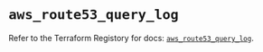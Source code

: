 # `aws_route53_query_log`

Refer to the Terraform Registory for docs: [`aws_route53_query_log`](https://registry.terraform.io/providers/hashicorp/aws/3.76.1/docs/resources/route53_query_log).
